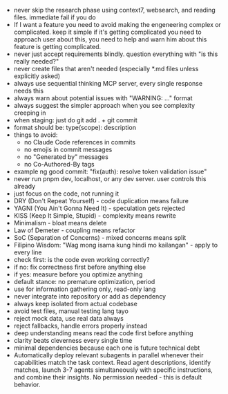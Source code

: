- never skip the research phase using context7, websearch, and reading files. immediate fail if you do
- If I want a feature you need to avoid making the engeneering complex or complicated. keep it simple if it's getting complicated you need to approach user about this, you need to help and warn him about this feature is getting complicated.
- never just accept requirements blindly. question everything with "is this really needed?"
- never create files that aren't needed (especially *.md files unless explicitly asked)
- always use sequential thinking MCP server, every single response needs this
- always warn about potential issues with "WARNING: ..." format
- always suggest the simpler approach when you see complexity creeping in
- when staging: just do git add . + git commit
- format should be: type(scope): description
- things to avoid:
  - no Claude Code references in commits
  - no emojis in commit messages
  - no "Generated by" messages
  - no Co-Authored-By tags
- example ng good commit: "fix(auth): resolve token validation issue"
- never run pnpm dev, localhost, or any dev server. user controls this already
- just focus on the code, not running it
- DRY (Don't Repeat Yourself) - code duplication means failure
- YAGNI (You Ain't Gonna Need It) - speculation gets rejected
- KISS (Keep It Simple, Stupid) - complexity means rewrite
- Minimalism - bloat means delete
- Law of Demeter - coupling means refactor  
- SoC (Separation of Concerns) - mixed concerns means split
- Filipino Wisdom: "Wag mong isama kung hindi mo kailangan" - apply to every line
- check first: is the code even working correctly?
- if no: fix correctness first before anything else
- if yes: measure before you optimize anything
- default stance: no premature optimization, period
- use for information gathering only, read-only lang
- never integrate into repository or add as dependency
- always keep isolated from actual codebase
- avoid test files, manual testing lang tayo
- reject mock data, use real data always
- reject fallbacks, handle errors properly instead
- deep understanding means read the code first before anything
- clarity beats cleverness every single time
- minimal dependencies because each one is future technical debt
- Automatically deploy relevant subagents in parallel whenever their capabilities match the task context. Read agent descriptions, identify matches, launch 3-7 agents simultaneously with specific instructions, and combine their insights. No permission needed - this is default behavior.